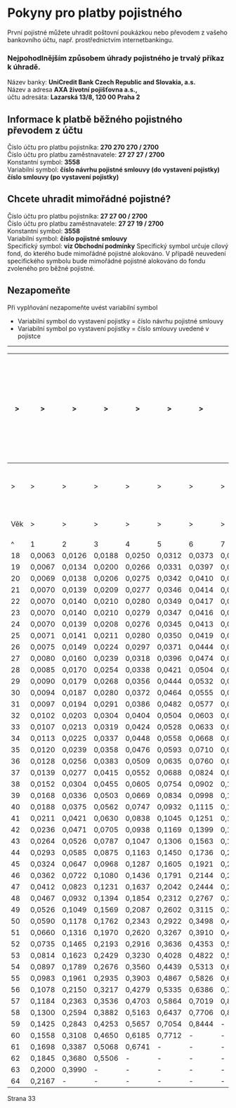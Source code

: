 # Pokyny pro platby pojistného

První pojistné můžete uhradit poštovní poukázkou nebo převodem z vašeho bankovního účtu, např. prostřednictvím internetbankingu.

### Nejpohodlnějším způsobem úhrady pojistného je trvalý příkaz k úhradě. 

Název banky: **UniCredit Bank Czech Republic and Slovakia, a.s.**  
Název a adresa **AXA životní pojišťovna a.s.,**  
účtu adresáta: **Lazarská 13/8, 120 00 Praha 2**

## Informace k platbě běžného pojistného převodem z účtu

Číslo účtu pro platbu pojistníka: **270 270 270 / 2700**  
Číslo účtu pro platbu zaměstnavatele: **27 27 27 / 2700**  
Konstantní symbol: **3558**  
Variabilní symbol: **číslo návrhu pojistné smlouvy (do vystavení pojistky) číslo smlouvy (po vystavení pojistky)**

## Chcete uhradit mimořádné pojistné?  

Číslo účtu pro platbu pojistníka: **27 27 00 / 2700**  
Číslo účtu pro platbu zaměstnavatele: **27 27 19 / 2700**  
Konstantní symbol: **3558**  
Variabilní symbol: **číslo pojistné smlouvy**  
Specifický symbol: **viz Obchodní podmínky** Specifický symbol určuje cílový fond, do kterého bude mimořádné pojistné alokováno. V případě neuvedení specifického symbolu bude mimořádné pojistné alokováno do fondu zvoleného pro běžné pojistné.

## Nezapomeňte  

Při vyplňování nezapomeňte uvést variabilní symbol

- Variabilní symbol do vystavení pojistky = číslo návrhu pojistné smlouvy
- Variabilní symbol po vystavení pojistky = číslo smlouvy uvedené v pojistce

---

|>|>|>|>|>|>|>|>|>|>|>|>|>|>|>|>|>|>|>|>|>|>|>|>|>|>| 130U - pojistné odpovídající aktuálnímu věku pojistníka a aktuální zůstávající pojistné době do konce pojištění (sazba na 100 Kč pojistné částky/měsíčně) |  
|---|---|---|---|---|---|---|---|---|---|---|---|---|---|---|---|---|---|---|---|---|---|---|---|---|---|---|  
|>|>|>|>|>|>|>|>|>|>|>|>|>|>|>|>|>|>|>|>|>|>|>|>|>|>| Zproštění od placení pojistného v případě smrti (pojistníka) |  
| Věk |>|>|>|>|>|>|>|>|>|>|>|>|>|>|>|>|>|>|>|>|>|>|>|>|>| Pojistná doba do konce pojištění v letech/sazba |  
|^| 1 | 2 | 3 | 4 | 5 | 6 | 7 | 8 | 9 | 10 | 11 | 12 | 13 | 14 | 15 | 16 | 17 | 18 | 19 | 20 | 21 | 22 | 23 | 24 | 25 | 26 |  
| 18 | 0,0063 | 0,0126 | 0,0188 | 0,0250 | 0,0312 | 0,0373 | 0,0434 | 0,0495 | 0,0556 | 0,0616 | 0,0676 | 0,0735 | 0,0795 | 0,0854 | 0,0912 | 0,0971 | 0,1029 | 0,1087 | 0,1145 | 0,1202 | 0,1259 | 0,1316 | 0,1372 | 0,1428 | 0,1484 | 0,1540 |  
| 19 | 0,0067 | 0,0134 | 0,0200 | 0,0266 | 0,0331 | 0,0397 | 0,0462 | 0,0526 | 0,0591 | 0,0655 | 0,0718 | 0,0782 | 0,0845 | 0,0907 | 0,0970 | 0,1032 | 0,1094 | 0,1155 | 0,1216 | 0,1277 | 0,1338 | 0,1398 | 0,1458 | 0,1518 | 0,1577 | 0,1636 |  
| 20 | 0,0069 | 0,0138 | 0,0206 | 0,0275 | 0,0342 | 0,0410 | 0,0477 | 0,0544 | 0,0610 | 0,0676 | 0,0742 | 0,0808 | 0,0873 | 0,0938 | 0,1002 | 0,1066 | 0,1130 | 0,1194 | 0,1257 | 0,1320 | 0,1382 | 0,1445 | 0,1507 | 0,1568 | 0,1630 | 0,1691 |  
| 21 | 0,0070 | 0,0139 | 0,0209 | 0,0277 | 0,0346 | 0,0414 | 0,0482 | 0,0549 | 0,0616 | 0,0683 | 0,0750 | 0,0816 | 0,0882 | 0,0947 | 0,1012 | 0,1077 | 0,1141 | 0,1206 | 0,1269 | 0,1333 | 0,1396 | 0,1459 | 0,1522 | 0,1584 | 0,1646 | 0,1708 |  
| 22 | 0,0070 | 0,0140 | 0,0210 | 0,0280 | 0,0349 | 0,0417 | 0,0486 | 0,0554 | 0,0621 | 0,0688 | 0,0755 | 0,0822 | 0,0888 | 0,0954 | 0,1020 | 0,1085 | 0,1150 | 0,1215 | 0,1279 | 0,1343 | 0,1407 | 0,1471 | 0,1534 | 0,1596 | 0,1659 | 0,1721 |  
| 23 | 0,0070 | 0,0140 | 0,0210 | 0,0279 | 0,0347 | 0,0416 | 0,0484 | 0,0552 | 0,0619 | 0,0686 | 0,0753 | 0,0820 | 0,0886 | 0,0951 | 0,1017 | 0,1082 | 0,1147 | 0,1211 | 0,1275 | 0,1339 | 0,1403 | 0,1466 | 0,1529 | 0,1592 | 0,1654 | 0,1716 |  
| 24 | 0,0070 | 0,0139 | 0,0208 | 0,0276 | 0,0345 | 0,0413 | 0,0480 | 0,0548 | 0,0614 | 0,0681 | 0,0747 | 0,0813 | 0,0879 | 0,0944 | 0,1009 | 0,1074 | 0,1138 | 0,1202 | 0,1266 | 0,1329 | 0,1392 | 0,1455 | 0,1517 | 0,1579 | 0,1641 | 0,1702 |  
| 25 | 0,0071 | 0,0141 | 0,0211 | 0,0280 | 0,0350 | 0,0419 | 0,0487 | 0,0555 | 0,0623 | 0,0691 | 0,0758 | 0,0825 | 0,0891 | 0,0958 | 0,1023 | 0,1089 | 0,1154 | 0,1219 | 0,1284 | 0,1348 | 0,1412 | 0,1475 | 0,1539 | 0,1602 | 0,1664 | 0,1727 |  
| 26 | 0,0075 | 0,0149 | 0,0224 | 0,0297 | 0,0371 | 0,0444 | 0,0516 | 0,0589 | 0,0661 | 0,0732 | 0,0804 | 0,0874 | 0,0945 | 0,1015 | 0,1085 | 0,1154 | 0,1224 | 0,1292 | 0,1361 | 0,1429 | 0,1497 | 0,1564 | 0,1631 | 0,1698 | 0,1764 | 0,1831 |  
| 27 | 0,0080 | 0,0160 | 0,0239 | 0,0318 | 0,0396 | 0,0474 | 0,0552 | 0,0629 | 0,0706 | 0,0782 | 0,0858 | 0,0934 | 0,1009 | 0,1084 | 0,1159 | 0,1233 | 0,1307 | 0,1380 | 0,1454 | 0,1526 | 0,1599 | 0,1671 | 0,1742 | 0,1814 | 0,1885 | 0,1955 |  
| 28 | 0,0085 | 0,0170 | 0,0254 | 0,0338 | 0,0421 | 0,0504 | 0,0587 | 0,0669 | 0,0751 | 0,0832 | 0,0913 | 0,0994 | 0,1074 | 0,1154 | 0,1233 | 0,1312 | 0,1391 | 0,1469 | 0,1547 | 0,1624 | 0,1702 | 0,1778 | 0,1854 | 0,1930 | 0,2006 | 0,2081 |  
| 29 | 0,0090 | 0,0179 | 0,0268 | 0,0356 | 0,0444 | 0,0532 | 0,0619 | 0,0706 | 0,0792 | 0,0878 | 0,0963 | 0,1048 | 0,1133 | 0,1217 | 0,1300 | 0,1384 | 0,1467 | 0,1549 | 0,1631 | 0,1713 | 0,1794 | 0,1875 | 0,1955 | 0,2035 | 0,2115 | 0,2194 |  
| 30 | 0,0094 | 0,0187 | 0,0280 | 0,0372 | 0,0464 | 0,0555 | 0,0646 | 0,0736 | 0,0826 | 0,0916 | 0,1005 | 0,1094 | 0,1182 | 0,1270 | 0,1357 | 0,1444 | 0,1530 | 0,1616 | 0,1702 | 0,1787 | 0,1872 | 0,1956 | 0,2040 | 0,2124 | 0,2207 | 0,2290 |  
| 31 | 0,0097 | 0,0194 | 0,0291 | 0,0386 | 0,0482 | 0,0577 | 0,0671 | 0,0765 | 0,0859 | 0,0952 | 0,1045 | 0,1137 | 0,1228 | 0,1320 | 0,1410 | 0,1501 | 0,1591 | 0,1680 | 0,1769 | 0,1858 | 0,1946 | 0,2033 | 0,2121 | 0,2207 | 0,2294 | 0,2380 |  
| 32 | 0,0102 | 0,0203 | 0,0304 | 0,0404 | 0,0504 | 0,0603 | 0,0701 | 0,0800 | 0,0897 | 0,0995 | 0,1091 | 0,1188 | 0,1283 | 0,1379 | 0,1474 | 0,1568 | 0,1662 | 0,1755 | 0,1848 | 0,1941 | 0,2033 | 0,2124 | 0,2216 | 0,2306 | 0,2397 | 0,2486 |  
| 33 | 0,0107 | 0,0213 | 0,0319 | 0,0424 | 0,0528 | 0,0633 | 0,0736 | 0,0839 | 0,0942 | 0,1044 | 0,1145 | 0,1246 | 0,1347 | 0,1447 | 0,1547 | 0,1646 | 0,1744 | 0,1842 | 0,1940 | 0,2037 | 0,2133 | 0,2230 | 0,2325 | 0,2420 | 0,2515 | 0,2609 |  
| 34 | 0,0113 | 0,0225 | 0,0337 | 0,0448 | 0,0558 | 0,0668 | 0,0778 | 0,0886 | 0,0995 | 0,1103 | 0,1210 | 0,1317 | 0,1423 | 0,1528 | 0,1634 | 0,1738 | 0,1842 | 0,1946 | 0,2049 | 0,2151 | 0,2253 | 0,2355 | 0,2456 | 0,2557 | 0,2657 | 0,2756 |  
| 35 | 0,0120 | 0,0239 | 0,0358 | 0,0476 | 0,0593 | 0,0710 | 0,0826 | 0,0942 | 0,1057 | 0,1171 | 0,1285 | 0,1399 | 0,1511 | 0,1624 | 0,1735 | 0,1846 | 0,1957 | 0,2067 | 0,2177 | 0,2285 | 0,2394 | 0,2502 | 0,2609 | 0,2716 | 0,2822 | 0,2928 |  
| 36 | 0,0128 | 0,0256 | 0,0383 | 0,0509 | 0,0635 | 0,0760 | 0,0885 | 0,1009 | 0,1132 | 0,1255 | 0,1377 | 0,1498 | 0,1619 | 0,1739 | 0,1859 | 0,1978 | 0,2096 | 0,2214 | 0,2331 | 0,2448 | 0,2564 | 0,2680 | 0,2795 | 0,2909 | 0,3023 | 0,3136 |  
| 37 | 0,0139 | 0,0277 | 0,0415 | 0,0552 | 0,0688 | 0,0824 | 0,0959 | 0,1093 | 0,1227 | 0,1360 | 0,1492 | 0,1624 | 0,1755 | 0,1885 | 0,2015 | 0,2144 | 0,2272 | 0,2400 | 0,2527 | 0,2653 | 0,2779 | 0,2904 | 0,3029 | 0,3153 | 0,3276 | 0,3399 |  
| 38 | 0,0152 | 0,0304 | 0,0455 | 0,0605 | 0,0754 | 0,0902 | 0,1050 | 0,1197 | 0,1344 | 0,1489 | 0,1634 | 0,1778 | 0,1922 | 0,2064 | 0,2206 | 0,2348 | 0,2488 | 0,2628 | 0,2767 | 0,2906 | 0,3044 | 0,3181 | 0,3317 | 0,3453 | 0,3588 | 0,3722 |  
| 39 | 0,0168 | 0,0336 | 0,0503 | 0,0669 | 0,0834 | 0,0998 | 0,1162 | 0,1325 | 0,1487 | 0,1648 | 0,1808 | 0,1968 | 0,2126 | 0,2284 | 0,2441 | 0,2598 | 0,2753 | 0,2908 | 0,3062 | 0,3215 | 0,3368 | 0,3519 | 0,3670 | 0,3821 | 0,3970 | 0,4119 |  
| 40 | 0,0188 | 0,0375 | 0,0562 | 0,0747 | 0,0932 | 0,1115 | 0,1298 | 0,1479 | 0,1660 | 0,1840 | 0,2019 | 0,2197 | 0,2375 | 0,2551 | 0,2726 | 0,2901 | 0,3075 | 0,3248 | 0,3420 | 0,3591 | 0,3761 | 0,3931 | 0,4099 | 0,4267 | 0,4434 | - |  
| 41 | 0,0211 | 0,0421 | 0,0630 | 0,0838 | 0,1045 | 0,1251 | 0,1456 | 0,1660 | 0,1862 | 0,2064 | 0,2265 | 0,2465 | 0,2664 | 0,2862 | 0,3058 | 0,3254 | 0,3449 | 0,3643 | 0,3836 | 0,4028 | 0,4219 | 0,4409 | 0,4598 | 0,4787 | - | - |  
| 42 | 0,0236 | 0,0471 | 0,0705 | 0,0938 | 0,1169 | 0,1399 | 0,1629 | 0,1857 | 0,2083 | 0,2309 | 0,2534 | 0,2757 | 0,2980 | 0,3201 | 0,3421 | 0,3640 | 0,3858 | 0,4075 | 0,4291 | 0,4506 | 0,4720 | 0,4932 | 0,5144 | - | - | - |  
| 43 | 0,0264 | 0,0526 | 0,0787 | 0,1047 | 0,1306 | 0,1563 | 0,1819 | 0,2074 | 0,2327 | 0,2579 | 0,2830 | 0,3080 | 0,3328 | 0,3575 | 0,3821 | 0,4066 | 0,4310 | 0,4552 | 0,4793 | 0,5033 | 0,5272 | 0,5509 | - | - | - | - |  
| 44 | 0,0293 | 0,0585 | 0,0875 | 0,1163 | 0,1450 | 0,1736 | 0,2021 | 0,2304 | 0,2585 | 0,2865 | 0,3144 | 0,3421 | 0,3697 | 0,3972 | 0,4245 | 0,4517 | 0,4787 | 0,5057 | 0,5325 | 0,5591 | 0,5856 | - | - | - | - | - |  
| 45 | 0,0324 | 0,0647 | 0,0968 | 0,1287 | 0,1605 | 0,1921 | 0,2235 | 0,2548 | 0,2860 | 0,3170 | 0,3478 | 0,3785 | 0,4090 | 0,4394 | 0,4697 | 0,4997 | 0,5297 | 0,5594 | 0,5891 | 0,6186 | - | - | - | - | - | - |  
| 46 | 0,0362 | 0,0722 | 0,1080 | 0,1436 | 0,1791 | 0,2144 | 0,2495 | 0,2844 | 0,3192 | 0,3537 | 0,3882 | 0,4224 | 0,4565 | 0,4904 | 0,5241 | 0,5577 | 0,5911 | 0,6243 | 0,6574 | - | - | - | - | - | - | - |  
| 47 | 0,0412 | 0,0823 | 0,1231 | 0,1637 | 0,2042 | 0,2444 | 0,2844 | 0,3243 | 0,3639 | 0,4033 | 0,4426 | 0,4816 | 0,5204 | 0,5591 | 0,5976 | 0,6358 | 0,6739 | 0,7118 | - | - | - | - | - | - | - | - |  
| 48 | 0,0467 | 0,0932 | 0,1394 | 0,1854 | 0,2312 | 0,2767 | 0,3221 | 0,3672 | 0,4120 | 0,4567 | 0,5011 | 0,5453 | 0,5893 | 0,6331 | 0,6766 | 0,7200 | 0,7631 | - | - | - | - | - | - | - | - | - |  
| 49 | 0,0526 | 0,1049 | 0,1569 | 0,2087 | 0,2602 | 0,3115 | 0,3625 | 0,4133 | 0,4638 | 0,5141 | 0,5641 | 0,6139 | 0,6634 | 0,7126 | 0,7617 | 0,8104 | - | - | - | - | - | - | - | - | - | - |  
| 50 | 0,0590 | 0,1178 | 0,1762 | 0,2343 | 0,2922 | 0,3498 | 0,4071 | 0,4641 | 0,5208 | 0,5772 | 0,6334 | 0,6893 | 0,7449 | 0,8002 | 0,8552 | - | - | - | - | - | - | - | - | - | - | - |  
| 51 | 0,0660 | 0,1316 | 0,1970 | 0,2620 | 0,3267 | 0,3910 | 0,4551 | 0,5188 | 0,5822 | 0,6453 | 0,7081 | 0,7705 | 0,8327 | 0,8945 | - | - | - | - | - | - | - | - | - | - | - | - |  
| 52 | 0,0735 | 0,1465 | 0,2193 | 0,2916 | 0,3636 | 0,4353 | 0,5066 | 0,5775 | 0,6481 | 0,7183 | 0,7882 | 0,8577 | 0,9269 | - | - | - | - | - | - | - | - | - | - | - | - | - |  
| 53 | 0,0814 | 0,1623 | 0,2429 | 0,3230 | 0,4028 | 0,4822 | 0,5611 | 0,6397 | 0,7179 | 0,7957 | 0,8731 | 0,9501 | - | - | - | - | - | - | - | - | - | - | - | - | - | - |  
| 54 | 0,0897 | 0,1789 | 0,2676 | 0,3560 | 0,4439 | 0,5313 | 0,6183 | 0,7049 | 0,7911 | 0,8768 | 0,9621 | - | - | - | - | - | - | - | - | - | - | - | - | - | - | - |  
| 55 | 0,0983 | 0,1961 | 0,2935 | 0,3903 | 0,4867 | 0,5826 | 0,6780 | 0,7730 | 0,8675 | 0,9615 | - | - | - | - | - | - | - | - | - | - | - | - | - | - | - | - |  
| 56 | 0,1078 | 0,2150 | 0,3217 | 0,4279 | 0,5335 | 0,6386 | 0,7432 | 0,8473 | 0,9509 | - | - | - | - | - | - | - | - | - | - | - | - | - | - | - | - | - |  
| 57 | 0,1184 | 0,2363 | 0,3536 | 0,4703 | 0,5864 | 0,7019 | 0,8168 | 0,9312 | - | - | - | - | - | - | - | - | - | - | - | - | - | - | - | - | - | - |  
| 58 | 0,1300 | 0,2594 | 0,3882 | 0,5163 | 0,6437 | 0,7706 | 0,8968 | - | - | - | - | - | - | - | - | - | - | - | - | - | - | - | - | - | - | - |  
| 59 | 0,1425 | 0,2843 | 0,4253 | 0,5657 | 0,7054 | 0,8444 | - | - | - | - | - | - | - | - | - | - | - | - | - | - | - | - | - | - | - | - |  
| 60 | 0,1558 | 0,3108 | 0,4650 | 0,6185 | 0,7712 | - | - | - | - | - | - | - | - | - | - | - | - | - | - | - | - | - | - | - | - | - |  
| 61 | 0,1698 | 0,3387 | 0,5068 | 0,6741 | - | - | - | - | - | - | - | - | - | - | - | - | - | - | - | - | - | - | - | - | - | - |  
| 62 | 0,1845 | 0,3680 | 0,5506 | - | - | - | - | - | - | - | - | - | - | - | - | - | - | - | - | - | - | - | - | - | - | - |  
| 63 | 0,2000 | 0,3990 | - | - | - | - | - | - | - | - | - | - | - | - | - | - | - | - | - | - | - | - | - | - | - | - |  
| 64 | 0,2167 | - | - | - | - | - | - | - | - | - | - | - | - | - | - | - | - | - | - | - | - | - | - | - | - | - |  


Strana 33